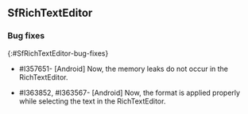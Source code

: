 ## SfRichTextEditor 

### Bug fixes
{:#SfRichTextEditor-bug-fixes}

* \#I357651- [Android] Now, the memory leaks do not occur in the RichTextEditor.

* \#I363852, \#I363567- [Android] Now, the format is applied properly while selecting the text in the RichTextEditor.